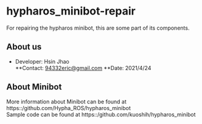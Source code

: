 # hypharos_minibot-repair
For repairing the hypharos minibot, this are some part of its components.

## About us
* Developer: Hsin Jhao \
**Contact: 94332eric@gmail.com
**Date: 2021/4/24

## About Minibot
More information about Minibot can be found at https::/github.com/Hypha_ROS/hypharos_minibot \
Sample code can be found at https::/github.com/kuoshih/hypharos_minibot
